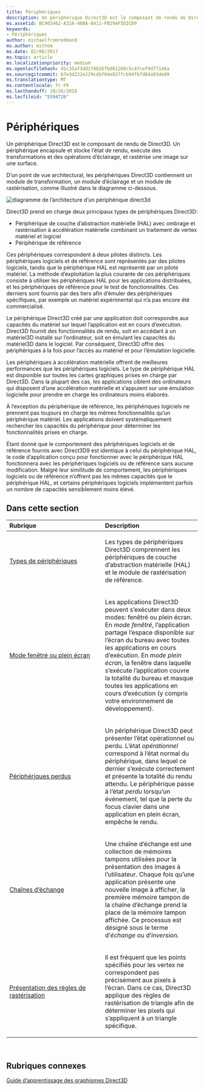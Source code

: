 ```yaml
---
title: Périphériques
description: Un périphérique Direct3D est le composant de rendu de Direct3D. Un périphérique encapsule et stocke l’état de rendu, exécute des transformations et des opérations d’éclairage, et rastérise une image sur une surface.
ms.assetid: BC903462-A32A-46BA-8411-FB294F5D2CD9
keywords:
- Périphériques
author: michaelfromredmond
ms.author: mithom
ms.date: 02/08/2017
ms.topic: article
ms.localizationpriority: medium
ms.openlocfilehash: d1c35af3dd1f8826fbd61268c5c47cef9d77146a
ms.sourcegitcommit: b7e3d222e229cdbf04e837fcb94fb7d84a93de09
ms.translationtype: MT
ms.contentlocale: fr-FR
ms.lasthandoff: 10/26/2018
ms.locfileid: "5594726"
---
```

# <a name="devices"></a>Périphériques


Un périphérique Direct3D est le composant de rendu de Direct3D. Un périphérique encapsule et stocke l’état de rendu, exécute des transformations et des opérations d’éclairage, et rastérise une image sur une surface.

D’un point de vue architectural, les périphériques Direct3D contiennent un module de transformation, un module d’éclairage et un module de rastérisation, comme illustré dans le diagramme ci-dessous.

![diagramme de l’architecture d’un périphérique direct3d](images/d3ddev.png)

Direct3D prend en charge deux principaux types de périphériques Direct3D:

-   Périphérique de couche d’abstraction matérielle (HAL) avec ombrage et rastérisation à accélération matérielle combinant un traitement de vertex matériel et logiciel
-   Périphérique de référence

Ces périphériques correspondent à deux pilotes distincts. Les périphériques logiciels et de référence sont représentés par des pilotes logiciels, tandis que le périphérique HAL est représenté par un pilote matériel. La méthode d’exploitation la plus courante de ces périphériques consiste à utiliser les périphériques HAL pour les applications distribuées, et les périphériques de référence pour le test de fonctionnalités. Ces derniers sont fournis par des tiers afin d’émuler des périphériques spécifiques, par exemple un matériel expérimental qui n’a pas encore été commercialisé.

Le périphérique Direct3D créé par une application doit correspondre aux capacités du matériel sur lequel l’application est en cours d’exécution. Direct3D fournit des fonctionnalités de rendu, soit en accédant à un matériel3D installé sur l’ordinateur, soit en émulant les capacités du matériel3D dans le logiciel. Par conséquent, Direct3D offre des périphériques à la fois pour l’accès au matériel et pour l’émulation logicielle.

Les périphériques à accélération matérielle offrent de meilleures performances que les périphériques logiciels. Le type de périphérique HAL est disponible sur toutes les cartes graphiques prises en charge par Direct3D. Dans la plupart des cas, les applications ciblent des ordinateurs qui disposent d’une accélération matérielle et s’appuient sur une émulation logicielle pour prendre en charge les ordinateurs moins élaborés.

À l’exception du périphérique de référence, les périphériques logiciels ne prennent pas toujours en charge les mêmes fonctionnalités qu’un périphérique matériel. Les applications doivent systématiquement rechercher les capacités du périphérique pour déterminer les fonctionnalités prises en charge.

Étant donné que le comportement des périphériques logiciels et de référence fournis avec Direct3D9 est identique à celui du périphérique HAL, le code d’application conçu pour fonctionner avec le périphérique HAL fonctionnera avec les périphériques logiciels ou de référence sans aucune modification. Malgré leur similitude de comportement, les périphériques logiciels ou de référence n’offrent pas les mêmes capacités que le périphérique HAL, et certains périphériques logiciels implémentent parfois un nombre de capacités sensiblement moins élevé.

## <a name="span-idin-this-sectionspanin-this-section"></a><span id="in-this-section"></span>Dans cette section


<table>
<colgroup>
<col width="50%" />
<col width="50%" />
</colgroup>
<thead>
<tr class="header">
<th align="left">Rubrique</th>
<th align="left">Description</th>
</tr>
</thead>
<tbody>
<tr class="odd">
<td align="left"><p><a href="device-types.md">Types de périphériques</a></p></td>
<td align="left"><p>Les types de périphériques Direct3D comprennent les périphériques de couche d’abstraction matérielle (HAL) et le module de rastérisation de référence.</p></td>
</tr>
<tr class="even">
<td align="left"><p><a href="windowed-vs--full-screen-mode.md">Mode fenêtré ou plein écran</a></p></td>
<td align="left"><p>Les applications Direct3D peuvent s’exécuter dans deux modes: fenêtré ou plein écran. En <em>mode fenêtré</em>, l’application partage l’espace disponible sur l’écran du bureau avec toutes les applications en cours d’exécution. En <em>mode plein écran</em>, la fenêtre dans laquelle s’exécute l’application couvre la totalité du bureau et masque toutes les applications en cours d’exécution (y compris votre environnement de développement).</p></td>
</tr>
<tr class="odd">
<td align="left"><p><a href="lost-devices.md">Périphériques perdus</a></p></td>
<td align="left"><p>Un périphérique Direct3D peut présenter l’état opérationnel ou perdu. L’état <em>opérationnel</em> correspond à l’état normal du périphérique, dans lequel ce dernier s’exécute correctement et présente la totalité du rendu attendu. Le périphérique passe à l’état <em>perdu</em> lorsqu’un événement, tel que la perte du focus clavier dans une application en plein écran, empêche le rendu.</p></td>
</tr>
<tr class="even">
<td align="left"><p><a href="swap-chains.md">Chaînes d’échange</a></p></td>
<td align="left"><p>Une chaîne d’échange est une collection de mémoires tampons utilisées pour la présentation des images à l’utilisateur. Chaque fois qu’une application présente une nouvelle image à afficher, la première mémoire tampon de la chaîne d’échange prend la place de la mémoire tampon affichée. Ce processus est désigné sous le terme d’<em>échange</em> ou d’<em>inversion</em>.</p></td>
</tr>
<tr class="odd">
<td align="left"><p><a href="introduction-to-rasterization-rules.md">Présentation des règles de rastérisation</a></p></td>
<td align="left"><p>Il est fréquent que les points spécifiés pour les vertex ne correspondent pas précisément aux pixels à l’écran. Dans ce cas, Direct3D applique des règles de rastérisation de triangle afin de déterminer les pixels qui s’appliquent à un triangle spécifique.</p></td>
</tr>
</tbody>
</table>

 

## <a name="span-idrelated-topicsspanrelated-topics"></a><span id="related-topics"></span>Rubriques connexes


[Guide d’apprentissage des graphismes Direct3D](index.md)

 

 




